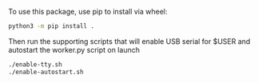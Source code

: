 To use this package, use pip to install via wheel:

```bash
python3 -m pip install .
```

Then run the supporting scripts that will enable USB serial for $USER and autostart the worker.py script on launch

```bash
./enable-tty.sh
./enable-autostart.sh
```